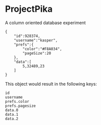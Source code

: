 # ProjectPika
A column oriented database experiment

````
{
	"id":928374,
	"username":"kasper",
	"prefs":{
		"color":"#F8A034",
		"pageSize":20
	},
	"data":[
		5,32489,23
	]
}
````
This object would result in the following keys:

````
id
username
prefs.color
prefs.pagesize
data.0
data.1
data.2
````